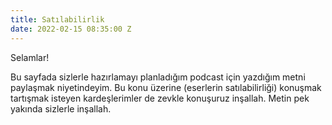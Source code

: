 ```yaml
---
title: Satılabilirlik
date: 2022-02-15 08:35:00 Z
---
```


Selamlar!

Bu sayfada sizlerle hazırlamayı planladığım podcast için yazdığım metni paylaşmak niyetindeyim. Bu konu üzerine (eserlerin satılabilirliği) konuşmak tartışmak isteyen kardeşlerimler de zevkle konuşuruz inşallah. Metin pek yakında sizlerle inşallah.